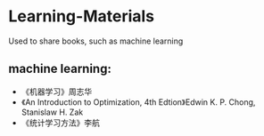 # Learning-Materials
Used to share books, such as machine learning

## machine learning:
- 《机器学习》周志华
- 《An Introduction to Optimization, 4th Edtion》Edwin K. P. Chong, Stanislaw H. Zak
- 《统计学习方法》李航